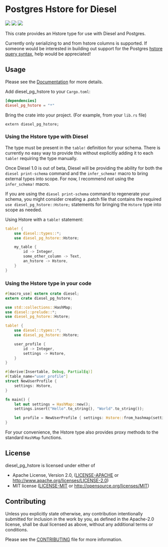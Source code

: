 # Postgres Hstore for Diesel
[![](https://docs.rs/diesel_pg_hstore/badge.svg)](https://docs.rs/diesel_pg_hstore) [![](https://img.shields.io/crates/v/diesel_pg_hstore.svg)](https://crates.io/crates/diesel_pg_hstore) [![](https://travis-ci.org/lholden/diesel_pg_hstore.svg?branch=master)](https://travis-ci.org/lholden/diesel_pg_hstore)

This crate provides an Hstore type for use with Diesel and Postgres.

Currently only serializing to and from hstore columns is supported. If someone would be interested
in building out support for the Postgres [hstore query syntax](https://www.postgresql.org/docs/9.0/static/hstore.html), help would be appreciated!

## Usage

Please see the [Documentation](https://docs.rs/diesel_pg_hstore/) for more details.

Add diesel_pg_hstore to your `Cargo.toml`:

```toml
[dependencies]
diesel_pg_hstore = "*"
```

Bring the crate into your project. (For example, from your `lib.rs` file)
```rust,ignore
extern diesel_pg_hstore;
```

### Using the Hstore type with Diesel

The type must be present in the `table!` definition for your schema. There is currently no easy
way to provide this without explicitly adding it to each `table!` requiring the type manually.

Once Diesel 1.0 is out of beta, Diesel will be providing the ability for both the
`diesel print-schema` command and the `infer_schema!` macro to bring external types into scope.
For now, I recommend *not* using the `infer_schema!` macro.

If you are using the `diesel print-schema` command to regenerate your schema, you might consider
creating a .patch file that contains the required `use diesel_pg_hstore::Hstore;` statements for
bringing the `Hstore` type into scope as needed.

Using Hstore with a `table!` statement:

```rust
table! {
    use diesel::types::*;
    use diesel_pg_hstore::Hstore;

    my_table {
        id -> Integer,
        some_other_column -> Text,
        an_hstore -> Hstore,
    }
}
```

### Using the Hstore type in your code

```rust
#[macro_use] extern crate diesel;
extern crate diesel_pg_hstore;

use std::collections::HashMap;
use diesel::prelude::*;
use diesel_pg_hstore::Hstore;

table! {
    use diesel::types::*;
    use diesel_pg_hstore::Hstore;

    user_profile {
        id -> Integer,
        settings -> Hstore,
    }
}

#[derive(Insertable, Debug, PartialEq)]
#[table_name="user_profile"]
struct NewUserProfile {
    settings: Hstore,
}

fn main() {
    let mut settings = HashMap::new();
    settings.insert("Hello".to_string(), "World".to_string());

    let profile = NewUserProfile { settings: Hstore::from_hashmap(settings) };
}
```

For your convenience, the Hstore type also provides proxy methods to the standard `HashMap`
functions.

## License

diesel_pg_hstore is licensed under either of

 * Apache License, Version 2.0, ([LICENSE-APACHE](LICENSE-APACHE) or
   http://www.apache.org/licenses/LICENSE-2.0)
 * MIT license ([LICENSE-MIT](LICENSE-MIT) or
   http://opensource.org/licenses/MIT)

## Contributing

Unless you explicitly state otherwise, any contribution intentionally submitted
for inclusion in the work by you, as defined in the Apache-2.0 license, shall
be dual licensed as above, without any additional terms or conditions.

Please see the [CONTRIBUTING](CONTRIBUTING.md) file for more information.
